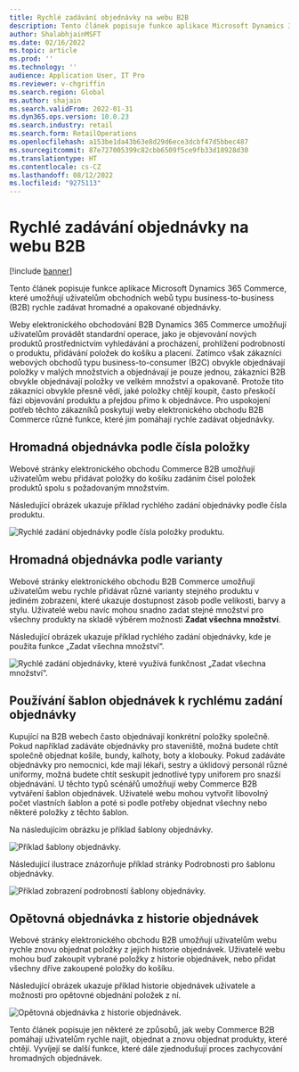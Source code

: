 ```yaml
---
title: Rychlé zadávání objednávky na webu B2B
description: Tento článek popisuje funkce aplikace Microsoft Dynamics 365 Commerce, které umožňují uživatelům obchodních webů typu business-to-business (B2B) rychle zadávat hromadné a opakované objednávky.
author: ShalabhjainMSFT
ms.date: 02/16/2022
ms.topic: article
ms.prod: ''
ms.technology: ''
audience: Application User, IT Pro
ms.reviewer: v-chgriffin
ms.search.region: Global
ms.author: shajain
ms.search.validFrom: 2022-01-31
ms.dyn365.ops.version: 10.0.23
ms.search.industry: retail
ms.search.form: RetailOperations
ms.openlocfilehash: a153be1da43b63e8d29d6ece3dcbf47d5bbec487
ms.sourcegitcommit: 87e727005399c82cbb6509f5ce9fb33d18928d30
ms.translationtype: HT
ms.contentlocale: cs-CZ
ms.lasthandoff: 08/12/2022
ms.locfileid: "9275113"
---
```

# <a name="place-b2b-website-orders-quickly"></a>Rychlé zadávání objednávky na webu B2B

[!include [banner](../../includes/banner.md)]

Tento článek popisuje funkce aplikace Microsoft Dynamics 365 Commerce, které umožňují uživatelům obchodních webů typu business-to-business (B2B) rychle zadávat hromadné a opakované objednávky.

Weby elektronického obchodování B2B Dynamics 365 Commerce umožňují uživatelům provádět standardní operace, jako je objevování nových produktů prostřednictvím vyhledávání a procházení, prohlížení podrobností o produktu, přidávání položek do košíku a placení. Zatímco však zákazníci webových obchodů typu business-to-consumer (B2C) obvykle objednávají položky v malých množstvích a objednávají je pouze jednou, zákazníci B2B obvykle objednávají položky ve velkém množství a opakovaně. Protože tito zákazníci obvykle přesně vědí, jaké položky chtějí koupit, často přeskočí fázi objevování produktu a přejdou přímo k objednávce. Pro uspokojení potřeb těchto zákazníků poskytují weby elektronického obchodu B2B Commerce různé funkce, které jim pomáhají rychle zadávat objednávky.

## <a name="bulk-order-by-item-number"></a>Hromadná objednávka podle čísla položky

Webové stránky elektronického obchodu Commerce B2B umožňují uživatelům webu přidávat položky do košíku zadáním čísel položek produktů spolu s požadovaným množstvím.

Následující obrázek ukazuje příklad rychlého zadání objednávky podle čísla produktu.

![Rychlé zadání objednávky podle čísla položky produktu.](../media/QuickAddByItem.png)

## <a name="bulk-order-by-variant"></a>Hromadná objednávka podle varianty

Webové stránky elektronického obchodu B2B Commerce umožňují uživatelům webu rychle přidávat různé varianty stejného produktu v jediném zobrazení, které ukazuje dostupnost zásob podle velikosti, barvy a stylu. Uživatelé webu navíc mohou snadno zadat stejné množství pro všechny produkty na skladě výběrem možnosti **Zadat všechna množství**.

Následující obrázek ukazuje příklad rychlého zadání objednávky, kde je použita funkce „Zadat všechna množství“.

![Rychlé zadání objednávky, které využívá funkčnost „Zadat všechna množství“.](../media/MatrixView.png)

## <a name="use-order-templates-for-quick-order-entry"></a>Používání šablon objednávek k rychlému zadání objednávky

Kupující na B2B webech často objednávají konkrétní položky společně. Pokud například zadáváte objednávky pro staveniště, možná budete chtít společně objednat košile, bundy, kalhoty, boty a klobouky. Pokud zadáváte objednávky pro nemocnici, kde mají lékaři, sestry a úklidový personál různé uniformy, možná budete chtít seskupit jednotlivé typy uniforem pro snazší objednávání. U těchto typů scénářů umožňují weby Commerce B2B vytváření šablon objednávek. Uživatelé webu mohou vytvořit libovolný počet vlastních šablon a poté si podle potřeby objednat všechny nebo některé položky z těchto šablon.

Na následujícím obrázku je příklad šablony objednávky.

![Příklad šablony objednávky.](../media/OrderTemplateHeader.png)

Následující ilustrace znázorňuje příklad stránky Podrobnosti pro šablonu objednávky.

![Příklad zobrazení podrobností šablony objednávky.](../media/OrderTemplateLines.png)

## <a name="reorder-from-order-history"></a>Opětovná objednávka z historie objednávek

Webové stránky elektronického obchodu B2B umožňují uživatelům webu rychle znovu objednat položky z jejich historie objednávek. Uživatelé webu mohou buď zakoupit vybrané položky z historie objednávek, nebo přidat všechny dříve zakoupené položky do košíku.

Následující obrázek ukazuje příklad historie objednávek uživatele a možnosti pro opětovné objednání položek z ní.

![Opětovná objednávka z historie objednávek.](../media/Reorder.png)

Tento článek popisuje jen některé ze způsobů, jak weby Commerce B2B pomáhají uživatelům rychle najít, objednat a znovu objednat produkty, které chtějí. Vyvíjejí se další funkce, které dále zjednodušují proces zachycování hromadných objednávek.
